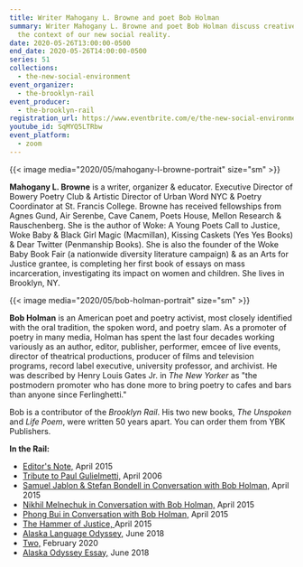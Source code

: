 ```yaml
---
title: Writer Mahogany L. Browne and poet Bob Holman
summary: Writer Mahogany L. Browne and poet Bob Holman discuss creative life in
  the context of our new social reality.
date: 2020-05-26T13:00:00-0500
end_date: 2020-05-26T14:00:00-0500
series: 51
collections:
  - the-new-social-environment
event_organizer:
  - the-brooklyn-rail
event_producer:
  - the-brooklyn-rail
registration_url: https://www.eventbrite.com/e/the-new-social-environment-51-mahogany-l-browne-tickets-106432442300
youtube_id: SqMYQ5LTRbw
event_platform:
  - zoom
---
```


{{< image media="2020/05/mahogany-l-browne-portrait" size="sm" >}}

**Mahogany L. Browne** is a writer, organizer & educator. Executive Director of Bowery Poetry Club & Artistic Director of Urban Word NYC & Poetry Coordinator at St. Francis College. Browne has received fellowships from Agnes Gund, Air Serenbe, Cave Canem, Poets House, Mellon Research & Rauschenberg. She is the author of Woke: A Young Poets Call to Justice, Woke Baby & Black Girl Magic (Macmillan), Kissing Caskets (Yes Yes Books) & Dear Twitter (Penmanship Books). She is also the founder of the Woke Baby Book Fair (a nationwide diversity literature campaign) & as an Arts for Justice grantee, is completing her first book of essays on mass incarceration, investigating its impact on women and children. She lives in Brooklyn, NY.

{{< image media="2020/05/bob-holman-portrait" size="sm" >}}

**Bob Holman** is an American poet and poetry activist, most closely identified with the oral tradition, the spoken word, and poetry slam. As a promoter of poetry in many media, Holman has spent the last four decades working variously as an author, editor, publisher, performer, emcee of live events, director of theatrical productions, producer of films and television programs, record label executive, university professor, and archivist. He was described by Henry Louis Gates Jr. in *The New Yorker* as "the postmodern promoter who has done more to bring poetry to cafes and bars than anyone since Ferlinghetti."

Bob is a contributor of the *Brooklyn Rail*. His two new books, *The Unspoken* and *Life Poem*, were written 50 years apart. You can order them from YBK Publishers.

**In the Rail:**

* [Editor's Note,](https://brooklynrail.org/2015/04/editorsmessage/holman-editors-note) April 2015
* [Tribute to Paul Gulielmetti,](https://brooklynrail.org/2006/04/art/tribute-to-paul-gulielmetti) April 2006
* [Samuel Jablon & Stefan Bondell in Conversation with Bob Holman,](https://brooklynrail.org/2015/04/criticspage/samuel-jablon-stefan-bondell-with-bob-holman) April 2015
* [Nikhil Melnechuk in Conversation with Bob Holman,](https://brooklynrail.org/2015/04/criticspage/nikhil-melnechuk-with-bob-holman) April 2015
* [Phong Bui in Conversation with Bob Holman,](https://brooklynrail.org/2015/04/criticspage/phong-bui-with-bob-holman) April 2015
* [The Hammer of Justice, ](https://brooklynrail.org/2015/04/criticspage/the-hammer-of-justice)April 2015
* [Alaska Language Odyssey,](https://brooklynrail.org/2018/06/poetry/Alaska-Odyssey) June 2018
* [Two,](https://brooklynrail.org/2020/02/poetry/two-holman) February 2020
* [Alaska Odyssey Essay,](https://brooklynrail.org/2018/06/poetry/Alaska-Odyssey-Essay) June 2018
